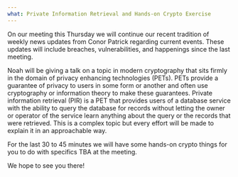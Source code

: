 ```yaml
---
what: Private Information Retrieval and Hands-on Crypto Exercise
---
```


On our meeting this Thursday we will continue our recent tradition of weekly news updates from Conor Patrick regarding current events.
These updates will include breaches, vulnerabilities, and happenings since the last meeting.

Noah will be giving a talk on a topic in modern cryptography that sits firmly in the domain of privacy enhancing technologies (PETs).
PETs provide a guarantee of privacy to users in some form or another and often use cryptography or information theory to make these guarantees.
Private information retrieval (PIR) is a PET that provides users of a database service with the ability to query the database for records without letting the owner or operator of the service learn anything about the query or the records that were retrieved.
This is a complex topic but every effort will be made to explain it in an approachable way.

For the last 30 to 45 minutes we will have some hands-on crypto things for you to do with specifics TBA at the meeting.

We hope to see you there!
